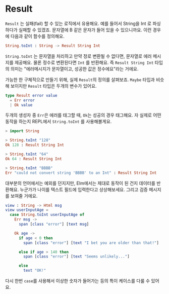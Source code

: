 # Result

`Result` 는 실패\(fail\) 할 수 있는 로직에서 유용해요. 예를 들어서 String을 Int 로 파싱하다가 실패할 수 있겠죠. 문자열에 B 같은 문자가 들어 있을 수 있으니까요. 이런 경우에 다음과 같이 함수를 정의해요.

```elm
String.toInt : String -> Result String Int
```

`String.toInt` 는 문자열을 처리하고 만약 정로 변환될 수 없다면, 문자열로 에러 메시지를 제공해요. 물론 정수로 변환된다면 `Int` 를 반환해요. 즉 `Result String Int` 타입의 의미는 "에러메시지가 문자열이고, 성공한 값은 정수에요"라는 거에요.

가능한 한 구체적으로 만들기 위해, 실제 `Result`의 정의를 살펴보죠. `Maybe` 타입과 비슷해 보이지만 `Result` 타입은 두개의 변수가 있어요.

```elm
type Result error value
  = Err error
  | Ok value
```

두개의 생성자 중 `Err`은 에러를 태그할 때, `Ok`는 성공의 경우 태그해요. 자 실제로 어떤 동작을 하는지 REPL에서 `String.toInt` 를 사용해볼게요.

```elm
> import String

> String.toInt "128"
Ok 128 : Result String Int

> String.toInt "64"
Ok 64 : Result String Int

> String.toInt "BBBB"
Err "could not convert string 'BBBB' to an Int" : Result String Int
```

대부분의 언어에서는 예외를 던지지만, Elm에서는 제대로 동작이 된 건지 데이터를 반환해요. 누군가가 나이를 텍스트 필드에 입력한다고 상상해보세요. 그리고 검증 메시지를 보여줄 거에요.

```elm
view : String -> Html msg
view userInputAge =
  case String.toInt userInputAge of
    Err msg ->
      span [class "error"] [text msg]

    Ok age ->
      if age < 0 then
        span [class "error"] [text "I bet you are older than that!"]

      else if age > 140 then
        span [class "error"] [text "Seems unlikely..."]

      else
        text "OK!"
```

다시 한번 `case`를 사용해서 이상한 숫자가 들어가는 등의 특이 케이스를 다룰 수 있어요.

